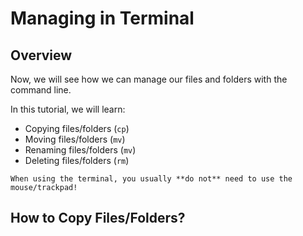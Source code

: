 # Managing in Terminal

## Overview

Now, we will see how we can manage our files and folders with the command line. 

In this tutorial, we will learn:

- Copying files/folders (`cp`)
- Moving files/folders (`mv`)
- Renaming files/folders (`mv`)
- Deleting files/folders (`rm`)

```{note}
When using the terminal, you usually **do not** need to use the mouse/trackpad! 
```

## How to Copy Files/Folders?



